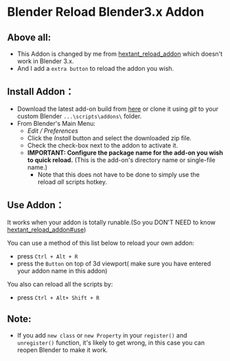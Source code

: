 # Blender Reload Blender3.x Addon
## Above all:
- This Addon is changed by me from [hextant_reload_addon](https://github.com/hextantstudios/hextant_reload_addon) which doesn't work in Blender 3.x.
- And I add a `extra button` to reload the addon you wish.

## Install Addon：
-   Download the latest add-on build from [here](https://github.com/hjkggy007/hjkggy_reload_blender3_x_addon/releases/download/v1.0/hjkggy_reload_addonV1.0.zip) or clone it using _git_ to your custom Blender `...\scripts\addons\` folder.
-   From Blender's Main Menu:
    -   _Edit / Preferences_
    -   Click the _Install_ button and select the downloaded zip file.
    -   Check the check-box next to the addon to activate it.
    -   **IMPORTANT: Configure the package name for the add-on you wish to quick reload.** (This is the add-on's directory name or single-file name.)
        -   Note that this does not have to be done to simply use the reload _all_ scripts hotkey.

## Use Addon：

It works when your addon is totally runable.(So you DON'T NEED to know  [hextant_reload_addon#use](https://github.com/hextantstudios/hextant_reload_addon#use))

You can use a method of this list below to reload your own addon:
- press  `Ctrl + Alt + R`  
- press the  `Button`  on top of 3d viewport( make sure you have entered your addon name in this addon)

You also can reload all the scripts by:
- press  `Ctrl + Alt+ Shift + R`  


## Note:
- If you add `new class` or `new Property` in your `register()` and `unregister()` function, it's likely to get wrong, in this case you can reopen Blender to make it work.
